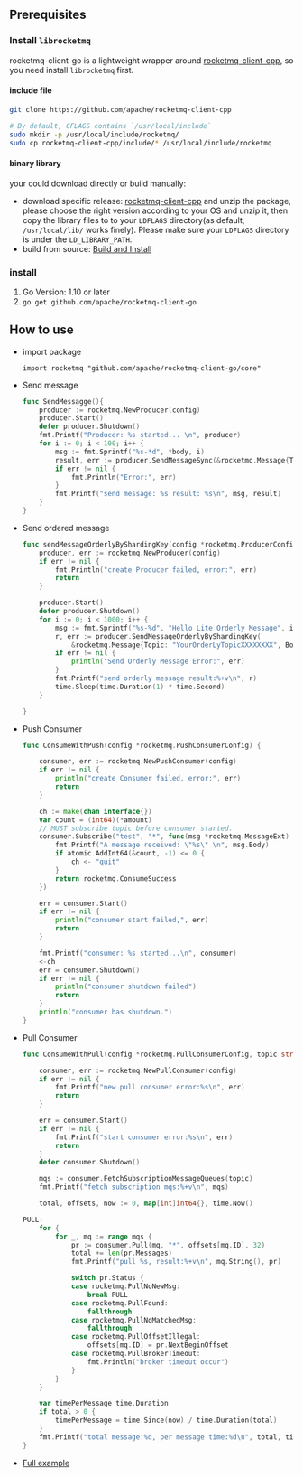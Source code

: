 ## Prerequisites

### Install `librocketmq`
rocketmq-client-go is a lightweight wrapper around [rocketmq-client-cpp](https://github.com/apache/rocketmq-client-cpp), so you need install 
`librocketmq` first.

#### include file
```bash
git clone https://github.com/apache/rocketmq-client-cpp

# By default, CFLAGS contains `/usr/local/include`
sudo mkdir -p /usr/local/include/rocketmq/
sudo cp rocketmq-client-cpp/include/* /usr/local/include/rocketmq
```

#### binary library
your could download directly or build manually:

- download specific release: [rocketmq-client-cpp](https://www.apache.org/dyn/closer.cgi?path=rocketmq/rocketmq-client-cpp/1.2.4/rocketmq-client-cpp-1.2.4-bin-release.tar.gz)
 and unzip the package, please choose the right version according to your OS and unzip it, then copy the library files to to your `LDFLAGS` directory(as default, `/usr/local/lib/` works finely).
 Please make sure your `LDFLAGS` directory is under the `LD_LIBRARY_PATH`.
- build from source: [Build and Install](https://github.com/apache/rocketmq-client-cpp/tree/master#build-and-install)

### install
1. Go Version: 1.10 or later
2. `go get github.com/apache/rocketmq-client-go`

## How to use

- import package
    ```
    import rocketmq "github.com/apache/rocketmq-client-go/core"
    ```
- Send message
    ```go
    func SendMessagge(){
        producer := rocketmq.NewProducer(config)
        producer.Start()
        defer producer.Shutdown()
        fmt.Printf("Producer: %s started... \n", producer)
	    for i := 0; i < 100; i++ {
		    msg := fmt.Sprintf("%s-*d", *body, i)
            result, err := producer.SendMessageSync(&rocketmq.Message{Topic: "test", Body: msg})
            if err != nil {
                fmt.Println("Error:", err)
            }
		    fmt.Printf("send message: %s result: %s\n", msg, result)
        }
    }
    ```
- Send ordered message
    ```go
	func sendMessageOrderlyByShardingKey(config *rocketmq.ProducerConfig) {
		producer, err := rocketmq.NewProducer(config)
		if err != nil {
			fmt.Println("create Producer failed, error:", err)
			return
		}

		producer.Start()
		defer producer.Shutdown()
		for i := 0; i < 1000; i++ {
			msg := fmt.Sprintf("%s-%d", "Hello Lite Orderly Message", i)
			r, err := producer.SendMessageOrderlyByShardingKey(
				&rocketmq.Message{Topic: "YourOrderLyTopicXXXXXXXX", Body: msg}, "ShardingKey" /*orderID*/)
			if err != nil {
				println("Send Orderly Message Error:", err)
			}
			fmt.Printf("send orderly message result:%+v\n", r)
			time.Sleep(time.Duration(1) * time.Second)
		}

	}
    ```
- Push Consumer
    ```go
    func ConsumeWithPush(config *rocketmq.PushConsumerConfig) {

	    consumer, err := rocketmq.NewPushConsumer(config)
	    if err != nil {
		    println("create Consumer failed, error:", err)
		    return
	    }

	    ch := make(chan interface{})
	    var count = (int64)(*amount)
	    // MUST subscribe topic before consumer started.
	    consumer.Subscribe("test", "*", func(msg *rocketmq.MessageExt) rocketmq.ConsumeStatus {
		    fmt.Printf("A message received: \"%s\" \n", msg.Body)
		    if atomic.AddInt64(&count, -1) <= 0 {
			    ch <- "quit"
		    }
		    return rocketmq.ConsumeSuccess
	    })

	    err = consumer.Start()
	    if err != nil {
		    println("consumer start failed,", err)
		    return
	    }

	    fmt.Printf("consumer: %s started...\n", consumer)
	    <-ch
	    err = consumer.Shutdown()
	    if err != nil {
		    println("consumer shutdown failed")
		    return
	    }
	    println("consumer has shutdown.")
    }
    ```
- Pull Consumer
    ```go
    func ConsumeWithPull(config *rocketmq.PullConsumerConfig, topic string) {

	    consumer, err := rocketmq.NewPullConsumer(config)
	    if err != nil {
		    fmt.Printf("new pull consumer error:%s\n", err)
		    return
	    }

	    err = consumer.Start()
	    if err != nil {
		    fmt.Printf("start consumer error:%s\n", err)
		    return
	    }
	    defer consumer.Shutdown()

	    mqs := consumer.FetchSubscriptionMessageQueues(topic)
	    fmt.Printf("fetch subscription mqs:%+v\n", mqs)

	    total, offsets, now := 0, map[int]int64{}, time.Now()

    PULL:
	    for {
		    for _, mq := range mqs {
			    pr := consumer.Pull(mq, "*", offsets[mq.ID], 32)
			    total += len(pr.Messages)
			    fmt.Printf("pull %s, result:%+v\n", mq.String(), pr)

			    switch pr.Status {
			    case rocketmq.PullNoNewMsg:
				    break PULL
			    case rocketmq.PullFound:
				    fallthrough
			    case rocketmq.PullNoMatchedMsg:
				    fallthrough
			    case rocketmq.PullOffsetIllegal:
				    offsets[mq.ID] = pr.NextBeginOffset
			    case rocketmq.PullBrokerTimeout:
				    fmt.Println("broker timeout occur")
			    }
		    }
	    }

	    var timePerMessage time.Duration
	    if total > 0 {
		    timePerMessage = time.Since(now) / time.Duration(total)
	    }
	    fmt.Printf("total message:%d, per message time:%d\n", total, timePerMessage)
    }
    ```
- [Full example](../examples)
